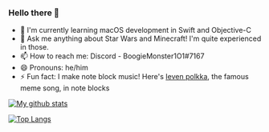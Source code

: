 ### Hello there 👋

- 🌱 I'm currently learning macOS development in Swift and Objective-C
- 💬 Ask me anything about Star Wars and Minecraft! I'm quite experienced in those.
- 📫 How to reach me: Discord - BoogieMonster1O1#7167
- 😄 Pronouns: he/him
- ⚡ Fun fact: I make note block music! Here's [Ieven polkka](https://i.imgur.com/GtDgYdz.mp4), the famous meme song, in note blocks
  
[![My github stats](https://github-readme-stats-meg4urz23-boogiemonster1o1.vercel.app/api?username=BoogieMonster1O1&count_private=true&show_icons=true&theme=radical)](https://github.com/anuraghazra/github-readme-stats)

  
[![Top Langs](https://github-readme-stats-meg4urz23-boogiemonster1o1.vercel.app/api/top-langs/?username=BoogieMonster1O1&theme=radical&langs_count=5&count_private=false)](https://github.com/anuraghazra/github-readme-stats)

<!--
**BoogieMonster1O1/BoogieMonster1O1** is a ✨ _special_ ✨ repository because its `README.md` (this file) appears on your GitHub profile.

Here are some ideas to get you started:

- 🔭 I’m currently working on ...
- 🌱 I’m currently learning ...
- 👯 I’m looking to collaborate on ...
- 🤔 I’m looking for help with ...
- 💬 Ask me about ...
- 📫 How to reach me: ...
- 😄 Pronouns: ...
- ⚡ Fun fact: ...
-->
